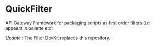 # QuickFilter
API Gateway Framework for packaging scripts as first order filters (i.e appears in pallette etc) 

_Update_ : [The Filter DevKit](https://github.com/Axway-API-Management-Plus/filter-devkit) replaces this repository.
